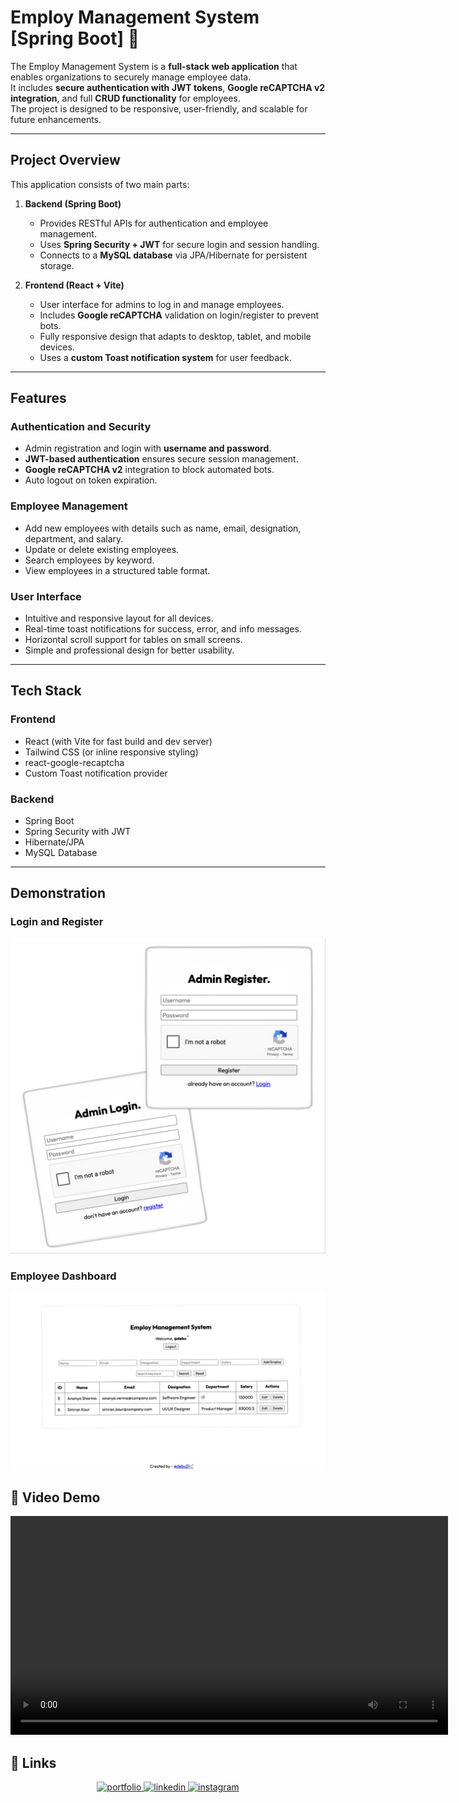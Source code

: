 # Employ Management System [Spring Boot] 🌱

 
The Employ Management System is a **full-stack web application** that enables organizations to securely manage employee data.  
It includes **secure authentication with JWT tokens**, **Google reCAPTCHA v2 integration**, and full **CRUD functionality** for employees.  
The project is designed to be responsive, user-friendly, and scalable for future enhancements.

---

## Project Overview

This application consists of two main parts:

1. **Backend (Spring Boot)**
   - Provides RESTful APIs for authentication and employee management.
   - Uses **Spring Security + JWT** for secure login and session handling.
   - Connects to a **MySQL database** via JPA/Hibernate for persistent storage.

2. **Frontend (React + Vite)**
   - User interface for admins to log in and manage employees.
   - Includes **Google reCAPTCHA** validation on login/register to prevent bots.
   - Fully responsive design that adapts to desktop, tablet, and mobile devices.
   - Uses a **custom Toast notification system** for user feedback.

---

## Features

### Authentication and Security
- Admin registration and login with **username and password**.
- **JWT-based authentication** ensures secure session management.
- **Google reCAPTCHA v2** integration to block automated bots.
- Auto logout on token expiration.

### Employee Management
- Add new employees with details such as name, email, designation, department, and salary.
- Update or delete existing employees.
- Search employees by keyword.
- View employees in a structured table format.

### User Interface
- Intuitive and responsive layout for all devices.
- Real-time toast notifications for success, error, and info messages.
- Horizontal scroll support for tables on small screens.
- Simple and professional design for better usability.

---

## Tech Stack

### Frontend
- React (with Vite for fast build and dev server)
- Tailwind CSS (or inline responsive styling)
- react-google-recaptcha
- Custom Toast notification provider

### Backend
- Spring Boot
- Spring Security with JWT
- Hibernate/JPA
- MySQL Database

---
## Demonstration

### Login and Register
![Login Page](https://raw.githubusercontent.com/debapriyo007/EMS-using-java/refs/heads/main/frontend-using-react/src/assets/demo-sc/Login_And_Register.jpg)

### Employee Dashboard
![Dashboard](https://raw.githubusercontent.com/debapriyo007/EMS-using-java/refs/heads/main/frontend-using-react/src/assets/demo-sc/Dashboard.jpg)


## 🎥 Video Demo
<video src="https://github.com/debapriyo007/EMS-using-java/raw/main/frontend-using-react/src/assets/demo-sc/EMS_DEMO.mp4" controls width="700"></video>




## 🔗 Links
<p align="center">
  <a href="https://katherineoelsner.com/">
    <img src="https://img.shields.io/badge/my_portfolio-000?style=for-the-badge&logo=ko-fi&logoColor=white" alt="portfolio"/>
  </a>
  <a href="https://www.linkedin.com/">
    <img src="https://img.shields.io/badge/linkedin-0A66C2?style=for-the-badge&logo=linkedin&logoColor=white" alt="linkedin"/>
  </a>
  <a href="https://instagram.com/">
    <img src="https://img.shields.io/badge/instagram-E4405F?style=for-the-badge&logo=instagram&logoColor=white" alt="instagram"/>
  </a>
</p>





